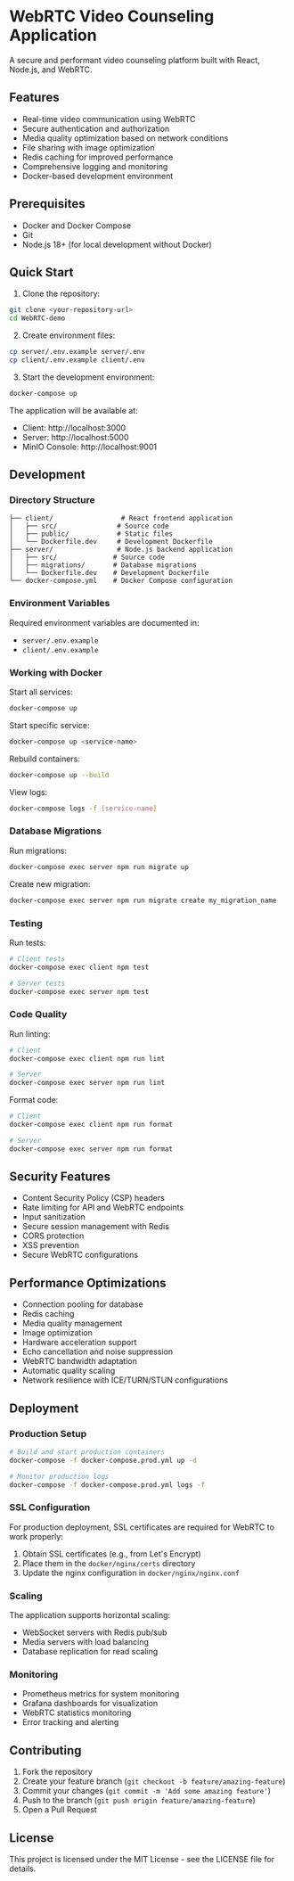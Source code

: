 # WebRTC Video Counseling Application

A secure and performant video counseling platform built with React, Node.js, and WebRTC.

## Features

- Real-time video communication using WebRTC
- Secure authentication and authorization
- Media quality optimization based on network conditions
- File sharing with image optimization
- Redis caching for improved performance
- Comprehensive logging and monitoring
- Docker-based development environment

## Prerequisites

- Docker and Docker Compose
- Git
- Node.js 18+ (for local development without Docker)

## Quick Start

1. Clone the repository:

```bash
git clone <your-repository-url>
cd WebRTC-demo
```

2. Create environment files:

```bash
cp server/.env.example server/.env
cp client/.env.example client/.env
```

3. Start the development environment:

```bash
docker-compose up
```

The application will be available at:

- Client: http://localhost:3000
- Server: http://localhost:5000
- MinIO Console: http://localhost:9001

## Development

### Directory Structure

```
├── client/                 # React frontend application
│   ├── src/               # Source code
│   ├── public/            # Static files
│   └── Dockerfile.dev     # Development Dockerfile
├── server/                # Node.js backend application
│   ├── src/              # Source code
│   ├── migrations/       # Database migrations
│   └── Dockerfile.dev    # Development Dockerfile
└── docker-compose.yml    # Docker Compose configuration
```

### Environment Variables

Required environment variables are documented in:

- `server/.env.example`
- `client/.env.example`

### Working with Docker

Start all services:

```bash
docker-compose up
```

Start specific service:

```bash
docker-compose up <service-name>
```

Rebuild containers:

```bash
docker-compose up --build
```

View logs:

```bash
docker-compose logs -f [service-name]
```

### Database Migrations

Run migrations:

```bash
docker-compose exec server npm run migrate up
```

Create new migration:

```bash
docker-compose exec server npm run migrate create my_migration_name
```

### Testing

Run tests:

```bash
# Client tests
docker-compose exec client npm test

# Server tests
docker-compose exec server npm test
```

### Code Quality

Run linting:

```bash
# Client
docker-compose exec client npm run lint

# Server
docker-compose exec server npm run lint
```

Format code:

```bash
# Client
docker-compose exec client npm run format

# Server
docker-compose exec server npm run format
```

## Security Features

- Content Security Policy (CSP) headers
- Rate limiting for API and WebRTC endpoints
- Input sanitization
- Secure session management with Redis
- CORS protection
- XSS prevention
- Secure WebRTC configurations

## Performance Optimizations

- Connection pooling for database
- Redis caching
- Media quality management
- Image optimization
- Hardware acceleration support
- Echo cancellation and noise suppression
- WebRTC bandwidth adaptation
- Automatic quality scaling
- Network resilience with ICE/TURN/STUN configurations

## Deployment

### Production Setup

```bash
# Build and start production containers
docker-compose -f docker-compose.prod.yml up -d

# Monitor production logs
docker-compose -f docker-compose.prod.yml logs -f
```

### SSL Configuration

For production deployment, SSL certificates are required for WebRTC to work properly:

1. Obtain SSL certificates (e.g., from Let's Encrypt)
2. Place them in the `docker/nginx/certs` directory
3. Update the nginx configuration in `docker/nginx/nginx.conf`

### Scaling

The application supports horizontal scaling:

- WebSocket servers with Redis pub/sub
- Media servers with load balancing
- Database replication for read scaling

### Monitoring

- Prometheus metrics for system monitoring
- Grafana dashboards for visualization
- WebRTC statistics monitoring
- Error tracking and alerting

## Contributing

1. Fork the repository
2. Create your feature branch (`git checkout -b feature/amazing-feature`)
3. Commit your changes (`git commit -m 'Add some amazing feature'`)
4. Push to the branch (`git push origin feature/amazing-feature`)
5. Open a Pull Request

## License

This project is licensed under the MIT License - see the LICENSE file for details.
